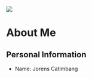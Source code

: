 <html>
  <body>
    <img src="jorens.png">
    <h1>About Me</h1>
    <h2>Personal Information</h2>
    <ul>
      <li>Name: Jorens Catimbang</li>
    </ul>
  </body>
</html>
